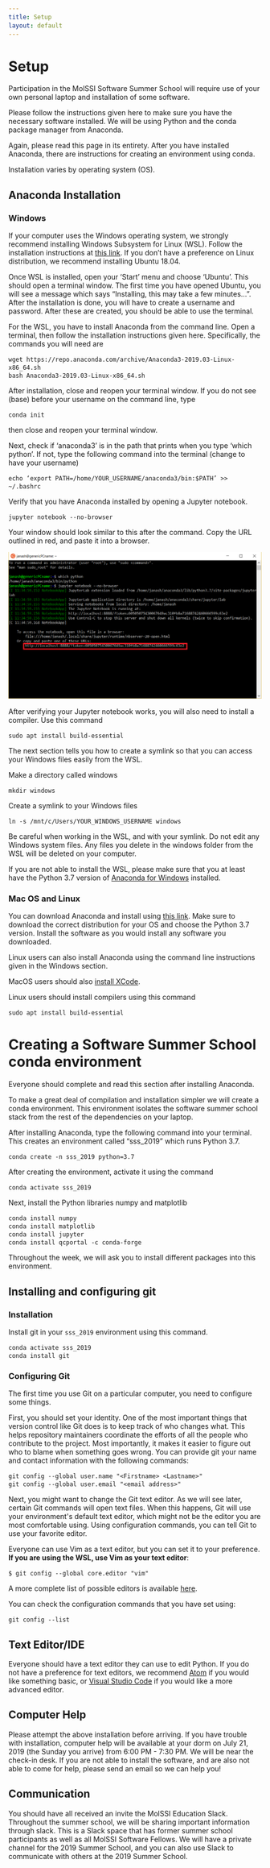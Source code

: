 ```yaml
---
title: Setup
layout: default
---
```


# Setup
Participation in the MolSSI Software Summer School will require use of your own personal laptop and installation of some software.

Please follow the instructions given here to make sure you have the necessary software installed. We will be using Python and the conda package manager from Anaconda. 

Again, please read this page in its entirety. After you have installed Anaconda, there are instructions for creating an environment using conda. 

Installation varies by operating system (OS).

## Anaconda Installation

### Windows
If your computer uses the Windows operating system, we strongly recommend installing Windows Subsystem for Linux (WSL). Follow the installation instructions at [this link](https://www.google.com/url?sa=t&rct=j&q=&esrc=s&source=web&cd=1&cad=rja&uact=8&ved=2ahUKEwjMyu7b6bzjAhXLJt8KHbJNBuoQFjAAegQIAhAB&url=https%3A%2F%2Fdocs.microsoft.com%2Fen-us%2Fwindows%2Fwsl%2Finstall-win10&usg=AOvVaw19ywYQHjizP388Avpy53yk). If you don’t have a preference on Linux distribution, we recommend installing Ubuntu 18.04. 

Once WSL is installed, open your ‘Start’ menu and choose ‘Ubuntu’. This should open a terminal window. The first time you have opened Ubuntu, you will see a message which says “Installing, this may take a few minutes…”. After the installation is done, you will have to create a username and password. After these are created, you should be able to use the terminal.

For the WSL, you have to install Anaconda from the command line. Open a terminal, then follow the installation instructions given here.  Specifically, the commands you will need are 

```
wget https://repo.anaconda.com/archive/Anaconda3-2019.03-Linux-x86_64.sh
bash Anaconda3-2019.03-Linux-x86_64.sh
```

After installation, close and reopen your terminal window. If you do not see (base) before your username on the command line, type

```
conda init
```

then close and reopen your terminal window.

Next, check if  ‘anaconda3’ is in the path that prints when you type ‘which python’.  If not,  type the following command into the terminal (change to have your username)

```
echo ‘export PATH=/home/YOUR_USERNAME/anaconda3/bin:$PATH’ >> ~/.bashrc
```

Verify that you have Anaconda installed by opening a Jupyter notebook.

```
jupyter notebook --no-browser
```


Your window should look similar to this after the command. Copy the URL outlined in red, and paste it into a browser.

<center><img src="images/wsl.png"></center>

After verifying your Jupyter notebook works, you will also need to install a compiler. Use this command

```
sudo apt install build-essential
```

The next section tells you how to create a symlink so that you can access your Windows files easily from the WSL.

Make a directory called windows
```
mkdir windows
```

Create a symlink to your Windows files
```
ln -s /mnt/c/Users/YOUR_WINDOWS_USERNAME windows
```

Be careful when working in the WSL, and with your symlink. Do not edit any Windows system files. Any files you delete in the windows folder from the WSL will be deleted on your computer.

If you are not able to install the WSL, please make sure that you at least have the Python 3.7 version of [Anaconda for Windows](https://www.anaconda.com/distribution/) installed. 


### Mac OS and Linux
You can download Anaconda and install using [this link](https://www.anaconda.com/distribution/). Make sure to download the correct distribution for your OS and choose the Python 3.7 version. Install the software as you would install any software you downloaded.

Linux users can also install Anaconda using the command line instructions given in the Windows section.

MacOS users should also [install XCode](https://developer.apple.com/xcode/).

Linux users should install compilers using this command
```
sudo apt install build-essential
```

# Creating a Software Summer School conda environment
Everyone should complete and read this section after installing Anaconda.

To make a great deal of compilation and installation simpler we will create a conda environment. This environment isolates the software summer school stack from the rest of the dependencies on your laptop.

After installing Anaconda, type the following command into your terminal. This creates an environment called “sss_2019” which runs Python 3.7.

```
conda create -n sss_2019 python=3.7
```
After creating the environment, activate it using the command

```
conda activate sss_2019
```

Next, install the Python libraries numpy and matplotlib

```
conda install numpy
conda install matplotlib
conda install jupyter
conda install qcportal -c conda-forge
```

Throughout the week, we will ask you to install different packages into this environment.

## Installing and configuring git <a name="git_configuration"></a>

### Installation
Install git in your `sss_2019` environment using this command.

~~~
conda activate sss_2019
conda install git
~~~

### Configuring Git

The first time you use Git on a particular computer, you need to configure some things.

First, you should set your identity.
One of the most important things that version control like Git does is to keep track of who changes what.
This helps repository maintainers coordinate the efforts of all the people who contribute to the project.
Most importantly, it makes it easier to figure out who to blame when something goes wrong.
You can provide git your name and contact information with the following commands:

~~~
git config --global user.name "<Firstname> <Lastname>"
git config --global user.email "<email address>"
~~~

Next, you might want to change the Git text editor.
As we will see later, certain Git commands will open text files.
When this happens, Git will use your environment's default text editor, which might not be the editor you are most comfortable using.
Using configuration commands, you can tell Git to use your favorite editor.

Everyone can use Vim as a text editor, but you can set it to your preference. **If you are using the WSL, use Vim as your text editor**:

~~~
$ git config --global core.editor "vim"
~~~

A more complete list of possible editors is available [here](http://swcarpentry.github.io/git-novice/02-setup/index.html).

You can check the configuration commands that you have set using:

~~~
git config --list
~~~

## Text Editor/IDE
Everyone should have a text editor they can use to edit Python. If you do not have a preference for text editors, we recommend [Atom](https://atom.io/) if you would like something basic, or [Visual Studio Code](https://code.visualstudio.com/) if you would like a more advanced editor.

## Computer Help
Please attempt the above installation before arriving. If you have trouble with installation, computer help will be available at your dorm on July 21, 2019 (the Sunday you arrive) from 6:00 PM - 7:30 PM. We will be near the check-in desk. If you are not able to install the software, and are also not able to come for help, please send an email so we can help you!

## Communication
You should have all received an invite the MolSSI Education Slack. Throughout the summer school, we will be sharing important information through slack. This is a Slack space that has former summer school participants as well as all MolSSI Software Fellows. We will have a private channel for the 2019 Summer School, and you can also use Slack to communicate with others at the 2019 Summer School.



